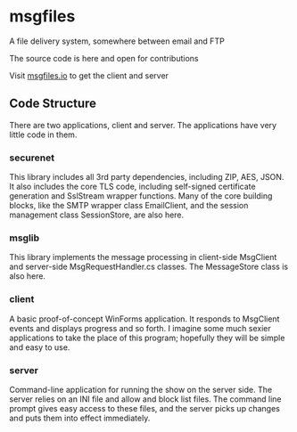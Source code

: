 # msgfiles
A file delivery system, somewhere between email and FTP

The source code is here and open for contributions

Visit [msgfiles.io](https://msgfiles.io) to get the client and server

## Code Structure
There are two applications, client and server.  The applications have very little code in them.

### securenet
This library includes all 3rd party dependencies, including ZIP, AES, JSON.  It also includes the core TLS code, including self-signed certificate generation and SslStream wrapper functions.  Many of the core building blocks, like the SMTP wrapper class EmailClient, and the session management class SessionStore, are also here.

### msglib
This library implements the message processing in client-side MsgClient and server-side MsgRequestHandler.cs classes.  The MessageStore class is also here.

### client
A basic proof-of-concept WinForms application.  It responds to MsgClient events and displays progress and so forth.  I imagine some much sexier applications to take the place of this program; hopefully they will be simple and easy to use.

### server
Command-line application for running the show on the server side.  The server relies on an INI file and allow and block list files.  The command line prompt gives easy access to these files, and the server picks up changes and puts them into effect immediately.